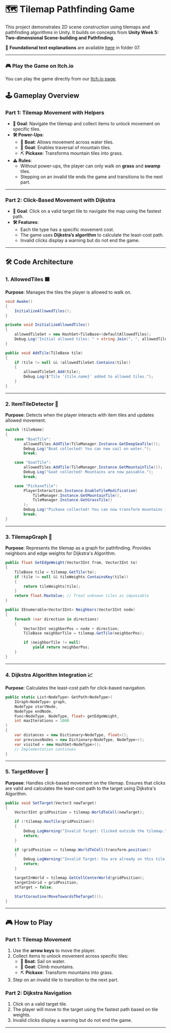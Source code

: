 # 🗺️ Tilemap Pathfinding Game

This project demonstrates 2D scene construction using tilemaps and pathfinding algorithms in Unity. It builds on concepts from **Unity Week 5: Two-dimensional Scene-building and Pathfinding**.

📖 **Foundational text explanations** are available [here](https://github.com/gamedev-at-ariel/gamedev-5782) in folder 07.

---

### 🎮 Play the Game on Itch.io 
You can play the game directly from our [Itch.io page](https://twobitcode.itch.io/05-tilemap-pathfinding).


## 🕹️ Gameplay Overview

### **Part 1: Tilemap Movement with Helpers**
- **🎯 Goal**: Navigate the tilemap and collect items to unlock movement on specific tiles.
- **🛠️ Power-Ups**:
  - 🛶 **Boat**: Allows movement across water tiles.
  - 🐐 **Goat**: Enables traversal of mountain tiles.
  - ⛏️ **Pickaxe**: Transforms mountain tiles into grass.
- **⚠️ Rules**:
  - Without power-ups, the player can only walk on **grass** and **swamp** tiles.
  - Stepping on an invalid tile ends the game and transitions to the next part.

---

### **Part 2: Click-Based Movement with Dijkstra**
- **🎯 Goal**: Click on a valid target tile to navigate the map using the fastest path.
- **🛠️ Features**:
  - Each tile type has a specific movement cost.
  - The game uses **Dijkstra’s algorithm** to calculate the least-cost path.
  - Invalid clicks display a warning but do not end the game.

---

## 🛠️ Code Architecture

### **1. AllowedTiles** 🟩

**Purpose**: Manages the tiles the player is allowed to walk on.

```csharp
void Awake()
{
    InitializeAllowedTiles();
}

private void InitializeAllowedTiles()
{
    allowedTileSet = new HashSet<TileBase>(defaultAllowedTiles);
    Debug.Log("Initial allowed tiles: " + string.Join(", ", allowedTileSet));
}

public void AddTile(TileBase tile)
{
    if (tile != null && !allowedTileSet.Contains(tile))
    {
        allowedTileSet.Add(tile);
        Debug.Log($"Tile '{tile.name}' added to allowed tiles.");
    }
}
```

---

### **2. ItemTileDetector** 🎯

**Purpose**: Detects when the player interacts with item tiles and updates allowed movement.

```csharp
switch (tileName)
{
    case "BoatTile":
        allowedTiles.AddTile(TileManager.Instance.GetDeepSeaTile());
        Debug.Log("Boat collected! You can now sail on water.");
        break;

    case "GoatTile":
        allowedTiles.AddTile(TileManager.Instance.GetMountainTile());
        Debug.Log("Goat collected! Mountains are now passable.");
        break;

    case "PickaxeTile":
        PlayerInteraction.Instance.EnableTileModification(
            TileManager.Instance.GetMountainTile(),
            TileManager.Instance.GetGrassTile()
        );
        Debug.Log("Pickaxe collected! You can now transform mountains into grass.");
        break;
}
```

---

### **3. TilemapGraph** 🔗

**Purpose**: Represents the tilemap as a graph for pathfinding. Provides neighbors and edge weights for Dijkstra's Algorithm.

```csharp
public float GetEdgeWeight(Vector3Int from, Vector3Int to)
{
    TileBase tile = tilemap.GetTile(to);
    if (tile != null && tileWeights.ContainsKey(tile))
    {
        return tileWeights[tile];
    }
    return float.MaxValue; // Treat unknown tiles as impassable
}

public IEnumerable<Vector3Int> Neighbors(Vector3Int node)
{
    foreach (var direction in directions)
    {
        Vector3Int neighborPos = node + direction;
        TileBase neighborTile = tilemap.GetTile(neighborPos);

        if (neighborTile != null)
            yield return neighborPos;
    }
}
```

---

### **4. Dijkstra Algorithm Integration** 📈

**Purpose**: Calculates the least-cost path for click-based navigation.

```csharp
public static List<NodeType> GetPath<NodeType>(
    IGraph<NodeType> graph,
    NodeType startNode,
    NodeType endNode,
    Func<NodeType, NodeType, float> getEdgeWeight,
    int maxIterations = 1000
)
{
    var distances = new Dictionary<NodeType, float>();
    var previousNodes = new Dictionary<NodeType, NodeType>();
    var visited = new HashSet<NodeType>();
    // Implementation continues
}
```

---

### **5. TargetMover** 🎯

**Purpose**: Handles click-based movement on the tilemap. Ensures that clicks are valid and calculates the least-cost path to the target using Dijkstra's Algorithm.

```csharp
public void SetTarget(Vector3 newTarget)
{
    Vector3Int gridPosition = tilemap.WorldToCell(newTarget);

    if (!tilemap.HasTile(gridPosition))
    {
        Debug.LogWarning("Invalid Target: Clicked outside the tilemap.");
        return;
    }

    if (gridPosition == tilemap.WorldToCell(transform.position))
    {
        Debug.LogWarning("Invalid Target: You are already on this tile.");
        return;
    }

    targetInWorld = tilemap.GetCellCenterWorld(gridPosition);
    targetInGrid = gridPosition;
    atTarget = false;

    StartCoroutine(MoveTowardsTheTarget());
}
```

---

## 🎮 How to Play

### **Part 1: Tilemap Movement**
1. Use the **arrow keys** to move the player.
2. Collect items to unlock movement across specific tiles:
   - 🛶 **Boat**: Sail on water.
   - 🐐 **Goat**: Climb mountains.
   - ⛏️ **Pickaxe**: Transform mountains into grass.
3. Step on an invalid tile to transition to the next part.

### **Part 2: Dijkstra Navigation**
1. Click on a valid target tile.
2. The player will move to the target using the fastest path based on tile weights.
3. Invalid clicks display a warning but do not end the game.

---
